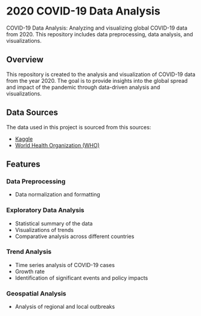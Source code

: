 # 2020 COVID-19 Data Analysis
COVID-19 Data Analysis: Analyzing and visualizing global COVID-19 data from 2020. This repository includes data preprocessing, data analysis, and visualizations.
## Overview
This repository is created to the analysis and visualization of COVID-19 data from the year 2020. The goal is to provide insights into the global spread and impact of the pandemic through data-driven analysis and visualizations.
## Data Sources
The data used in this project is sourced from this sources:
- [Kaggle](https://www.kaggle.com/datasets/imdevskp/corona-virus-report)
- [World Health Organization (WHO)](https://data.who.int/dashboards/covid19/cases)
## Features
### Data Preprocessing
- Data normalization and formatting

### Exploratory Data Analysis
- Statistical summary of the data
- Visualizations of trends
- Comparative analysis across different countries

### Trend Analysis
- Time series analysis of COVID-19 cases
- Growth rate
- Identification of significant events and policy impacts

### Geospatial Analysis
- Analysis of regional and local outbreaks
